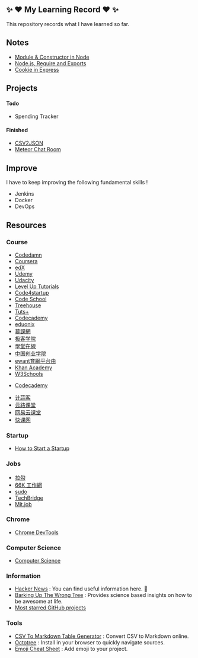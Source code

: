 ## :sparkles: :heart: My Learning Record :heart: :sparkles:

This repository records what I have learned so far.

## Notes

- [Module & Constructor in Node](https://github.com/LIYINGZHEN/my-learning-record/blob/master/Node.js/Notes/Module%20%26%20Constructor%20in%20Node.md)
- [Node.js, Require and Exports](https://github.com/LIYINGZHEN/my-learning-record/blob/master/Node.js/Notes/Node.js%2C%20Require%20and%20Exports.md)
- [Cookie in Express](https://github.com/LIYINGZHEN/my-learning-record/blob/master/Express/Notes/Cookie%20in%20Express.md)

## Projects

#### Todo

* Spending Tracker

#### Finished

* [CSV2JSON](https://github.com/LIYINGZHEN/my-learning-record/tree/master/Meteor/Projects/6.meteor-csv2json)
* [Meteor Chat Room](https://github.com/LIYINGZHEN/my-learning-record/tree/master/Meteor/Projects/7.meteor-chat-room)

## Improve

I have to keep improving the following fundamental skills !

* Jenkins
* Docker
* DevOps

## Resources

### Course

* [Codedamn](http://codedamn.com/)
* [Coursera](https://www.coursera.org/)
* [edX](https://www.edx.org/)
* [Udemy](https://www.udemy.com/)
* [Udacity](https://www.udacity.com/)
* [Level Up Tutorials](https://leveluptutorials.com/)
* [Code4startup](https://code4startup.com/)
* [Code School](https://www.codeschool.com/)
* [Treehouse](https://teamtreehouse.com/)
* [Tuts+](http://tutsplus.com/)
* [Codecademy](https://www.codecademy.com/learn)
* [eduonix](https://www.eduonix.com/)
* [慕課網](http://www.imooc.com/)
* [极客学院](http://www.jikexueyuan.com/)
* [學堂在線](http://www.xuetangx.com/)
* [中国创业学院](http://cie.xuetangx.com/)
* [ewant育網平台由](http://www.ewant.org/)
* [Khan Academy](https://www.khanacademy.org/computing/computer-science)
* [W3Schools](http://www.w3schools.com/)
- [Codecademy](https://www.codecademy.com/learn)
* [计蒜客](http://www.jisuanke.com/)
* [云路课堂](http://yun.lu/student/homepage)
* [网易云课堂](http://study.163.com/)
* [快课网](www.cricode.coma)

### Startup

* [How to Start a Startup](http://startupclass.samaltman.com/)

### Jobs

- [拉勾](http://www.lagou.com/)
- [66K 工作網](http://www.66kjobs.tw/)
- [sudo](https://sudo.com.tw/)
- [TechBridge](https://techbridge.cc/)
- [Mit.job](http://mit.jobs/)

### Chrome

* [Chrome DevTools](https://developers.google.com/web/tools/chrome-devtools/)

### Computer Science

* [Computer Science](https://github.com/open-source-society/computer-science)

### Information

* [Hacker News](https://news.ycombinator.com/) : You can find useful information here. :sparkling_heart:
* [Barking Up The Wrong Tree](http://www.bakadesuyo.com/blog/) : Provides science based insights on how to be awesome at life.
* [Most starred GitHub projects](https://github.com/search?q=stars:%3E1&s=stars&type=Repositories)

### Tools

* [CSV To Markdown Table Generator](https://donatstudios.com/CsvToMarkdownTable) : Convert CSV to Markdown online.
* [Octotree](https://github.com/buunguyen/octotree) : Install in your browser to quickly navigate sources.
* [Emoji Cheat Sheet](http://www.emoji-cheat-sheet.com/) : Add emoji to your project.
